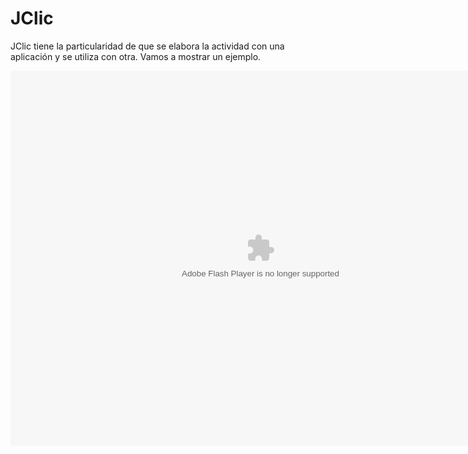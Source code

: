 
# JClic

JClic tiene la particularidad de que se elabora la actividad con una aplicación y se utiliza con otra. Vamos a mostrar un ejemplo.

<object data="http://aularagon.catedu.es/materialesaularagon2013/herramelabor/tm1/1act_Clic.swf" height="600" type="application/x-shockwave-flash" width="800"><param name="src" value="http://aularagon.catedu.es/materialesaularagon2013/herramelabor/tm1/1act_Clic.swf"/></object>

